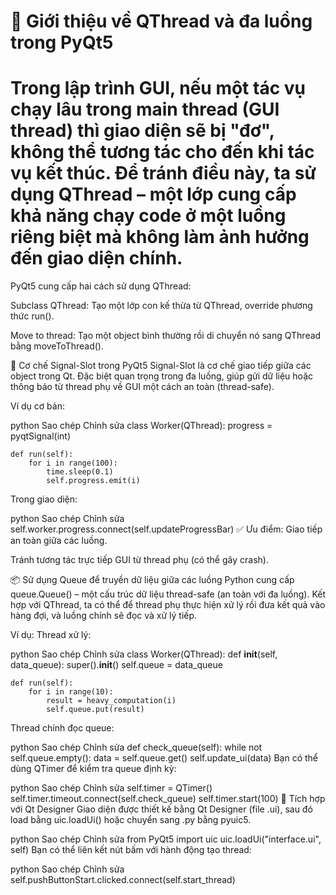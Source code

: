 # 🧵 Giới thiệu về QThread và đa luồng trong PyQt5
# Trong lập trình GUI, nếu một tác vụ chạy lâu trong main thread (GUI thread) thì giao diện sẽ bị "đơ", không thể tương tác cho đến khi tác vụ kết thúc. Để tránh điều này, ta sử dụng QThread – một lớp cung cấp khả năng chạy code ở một luồng riêng biệt mà không làm ảnh hưởng đến giao diện chính.

PyQt5 cung cấp hai cách sử dụng QThread:

Subclass QThread: Tạo một lớp con kế thừa từ QThread, override phương thức run().

Move to thread: Tạo một object bình thường rồi di chuyển nó sang QThread bằng moveToThread().

🔁 Cơ chế Signal-Slot trong PyQt5
Signal-Slot là cơ chế giao tiếp giữa các object trong Qt. Đặc biệt quan trọng trong đa luồng, giúp gửi dữ liệu hoặc thông báo từ thread phụ về GUI một cách an toàn (thread-safe).

Ví dụ cơ bản:

python
Sao chép
Chỉnh sửa
class Worker(QThread):
    progress = pyqtSignal(int)

    def run(self):
        for i in range(100):
            time.sleep(0.1)
            self.progress.emit(i)
Trong giao diện:

python
Sao chép
Chỉnh sửa
self.worker.progress.connect(self.updateProgressBar)
✅ Ưu điểm:
Giao tiếp an toàn giữa các luồng.

Tránh tương tác trực tiếp GUI từ thread phụ (có thể gây crash).

📦 Sử dụng Queue để truyền dữ liệu giữa các luồng
Python cung cấp queue.Queue() – một cấu trúc dữ liệu thread-safe (an toàn với đa luồng). Kết hợp với QThread, ta có thể để thread phụ thực hiện xử lý rồi đưa kết quả vào hàng đợi, và luồng chính sẽ đọc và xử lý tiếp.

Ví dụ:
Thread xử lý:

python
Sao chép
Chỉnh sửa
class Worker(QThread):
    def __init__(self, data_queue):
        super().__init__()
        self.queue = data_queue

    def run(self):
        for i in range(10):
            result = heavy_computation(i)
            self.queue.put(result)
Thread chính đọc queue:

python
Sao chép
Chỉnh sửa
def check_queue(self):
    while not self.queue.empty():
        data = self.queue.get()
        self.update_ui(data)
Bạn có thể dùng QTimer để kiểm tra queue định kỳ:

python
Sao chép
Chỉnh sửa
self.timer = QTimer()
self.timer.timeout.connect(self.check_queue)
self.timer.start(100)
🧩 Tích hợp với Qt Designer
Giao diện được thiết kế bằng Qt Designer (file .ui), sau đó load bằng uic.loadUi() hoặc chuyển sang .py bằng pyuic5.

python
Sao chép
Chỉnh sửa
from PyQt5 import uic
uic.loadUi("interface.ui", self)
Bạn có thể liên kết nút bấm với hành động tạo thread:

python
Sao chép
Chỉnh sửa
self.pushButtonStart.clicked.connect(self.start_thread)
